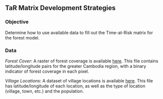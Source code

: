## TaR Matrix Development Strategies

### Objective
Determine how to use available data to fill out the Time-at-Risk matrix for the forest model.

### Data
_Forest Cover_: A raster of forest coverage is available [here](georgoff.github.io/forest_malaria/data/cambodia_hansen_any_forest_0pc_native.tif). This file contains latitude/longitude pairs for the greater Cambodia region, with a binary indicator of forest coverage in each pixel.

_Village Locations_: A dataset of village locations is available [here](georgoff.github.io/forest_malaria/data/gis_osm_places_free_1.csv). This file has latitude/longitude of each location, as well as the type of location (village, town, etc.) and the population.